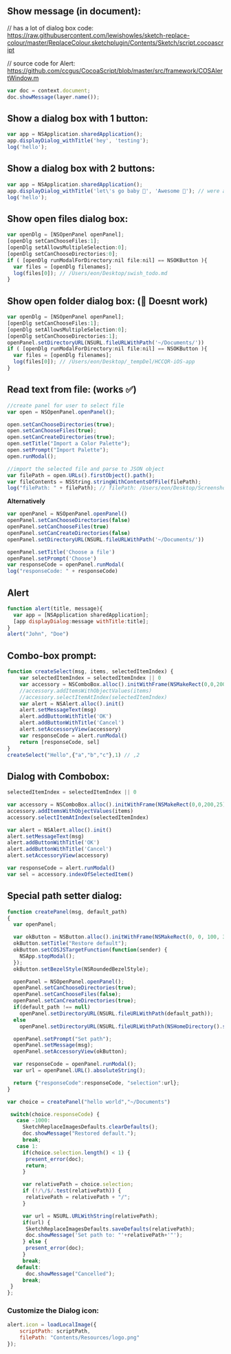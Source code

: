 ## Show message (in document):
// has a lot of dialog box code: https://raw.githubusercontent.com/lewishowles/sketch-replace-colour/master/ReplaceColour.sketchplugin/Contents/Sketch/script.cocoascript

// source code for Alert: https://github.com/ccgus/CocoaScript/blob/master/src/framework/COSAlertWindow.m
```javascript
var doc = context.document;
doc.showMessage(layer.name());
```

## Show a dialog box with 1 button:

```javascript
var app = NSApplication.sharedApplication();
app.displayDialog_withTitle('hey', 'testing');
log('hello');
```

## Show a dialog box with 2 buttons:
```Javascript
var app = NSApplication.sharedApplication();
app.displayDialog_withTitle('let\'s go baby 💪', 'Awesome 🤗'); // were awesome is the title
log('hello');
```

## Show open files dialog box:

```javascript
var openDlg = [NSOpenPanel openPanel];
[openDlg setCanChooseFiles:1];
[openDlg setAllowsMultipleSelection:0];
[openDlg setCanChooseDirectories:0];
if ( [openDlg runModalForDirectory:nil file:nil] == NSOKButton ){
  var files = [openDlg filenames];
  log(files[0]); // /Users/eon/Desktop/swish_todo.md
}
```

## Show open folder dialog box: (🚫 Doesnt work)

```javascript
var openDlg = [NSOpenPanel openPanel];
[openDlg setCanChooseFiles:1];
[openDlg setAllowsMultipleSelection:0];
[openDlg setCanChooseDirectories:1];
openPanel.setDirectoryURL(NSURL.fileURLWithPath('~/Documents/'))
if ( [openDlg runModalForDirectory:nil file:nil] == NSOKButton ){
  var files = [openDlg filenames];
  log(files[0]); // /Users/eon/Desktop/_tempDel/HCCQR-iOS-app
}
```

## Read text from file: (works ✅)  

```javascript
//create panel for user to select file
var open = NSOpenPanel.openPanel();

open.setCanChooseDirectories(true);
open.setCanChooseFiles(true);
open.setCanCreateDirectories(true);
open.setTitle("Import a Color Palette");
open.setPrompt("Import Palette");
open.runModal();

//import the selected file and parse to JSON object
var filePath = open.URLs().firstObject().path();
var fileContents = NSString.stringWithContentsOfFile(filePath);
log("filePath: " + filePath); // filePath: /Users/eon/Desktop/Screenshot 2019-05-11 at 21.42.06.png
```

**Alternatively**

```javascript
var openPanel = NSOpenPanel.openPanel()
openPanel.setCanChooseDirectories(false)
openPanel.setCanChooseFiles(true)
openPanel.setCanCreateDirectories(false)
openPanel.setDirectoryURL(NSURL.fileURLWithPath('~/Documents/'))

openPanel.setTitle('Choose a file')
openPanel.setPrompt('Choose')
var responseCode = openPanel.runModal(
log("responseCode: " + responseCode)
```

## Alert

```javascript
function alert(title, message){
  var app = [NSApplication sharedApplication];
  [app displayDialog:message withTitle:title];
}
alert("John", "Doe")
```

## Combo-box prompt:

```javascript
function createSelect(msg, items, selectedItemIndex) {
	var selectedItemIndex = selectedItemIndex || 0
	var accessory = NSComboBox.alloc().initWithFrame(NSMakeRect(0,0,200,25))
	//accessory.addItemsWithObjectValues(items)
	//accessory.selectItemAtIndex(selectedItemIndex)
	var alert = NSAlert.alloc().init()
	alert.setMessageText(msg)
	alert.addButtonWithTitle('OK')
	alert.addButtonWithTitle('Cancel')
	alert.setAccessoryView(accessory)
	var responseCode = alert.runModal()
	return [responseCode, sel]
}
createSelect("Hello",{"a","b","c"},1) // ,2
```

## Dialog with Combobox:
```javascript
selectedItemIndex = selectedItemIndex || 0

var accessory = NSComboBox.alloc().initWithFrame(NSMakeRect(0,0,200,25))
accessory.addItemsWithObjectValues(items)
accessory.selectItemAtIndex(selectedItemIndex)

var alert = NSAlert.alloc().init()
alert.setMessageText(msg)
alert.addButtonWithTitle('OK')
alert.addButtonWithTitle('Cancel')
alert.setAccessoryView(accessory)

var responseCode = alert.runModal()
var sel = accessory.indexOfSelectedItem()
```


## Special path setter dialog:

```javascript
function createPanel(msg, default_path)
{
  var openPanel;

  var okButton = NSButton.alloc().initWithFrame(NSMakeRect(0, 0, 100, 30));
  okButton.setTitle("Restore default");
  okButton.setCOSJSTargetFunction(function(sender) {
    NSApp.stopModal();
  });
  okButton.setBezelStyle(NSRoundedBezelStyle);

  openPanel = NSOpenPanel.openPanel();
  openPanel.setCanChooseDirectories(true);
  openPanel.setCanChooseFiles(false);
  openPanel.setCanCreateDirectories(true);
  if(default_path !== null)
    openPanel.setDirectoryURL(NSURL.fileURLWithPath(default_path));
  else
    openPanel.setDirectoryURL(NSURL.fileURLWithPath(NSHomeDirectory().stringByAppendingString("/Documents/")));

  openPanel.setPrompt("Set path");
  openPanel.setMessage(msg);
  openPanel.setAccessoryView(okButton);

  var responseCode = openPanel.runModal();
  var url = openPanel.URL().absoluteString();

  return {"responseCode":responseCode, "selection":url};
}

var choice = createPanel("hello world","~/Documents")

 switch(choice.responseCode) {
   case -1000:
     SketchReplaceImagesDefaults.clearDefaults();
     doc.showMessage("Restored default.");
     break;
   case 1:
     if(choice.selection.length() < 1) {
      present_error(doc);
      return;
     }

     var relativePath = choice.selection;
     if (!/\/$/.test(relativePath)) {
      relativePath = relativePath + "/";
     }

     var url = NSURL.URLWithString(relativePath);
     if(url) {
      SketchReplaceImagesDefaults.saveDefaults(relativePath);
      doc.showMessage('Set path to: "'+relativePath+'"');
     } else {
      present_error(doc);
     }
     break;
   default:
      doc.showMessage("Cancelled");
     break;
 }
};
```


### Customize the Dialog icon:

```javascript
alert.icon = loadLocalImage({
    scriptPath: scriptPath,
    filePath: "Contents/Resources/logo.png"
});
```

